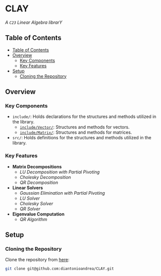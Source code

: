 # CLAY

_A `C23` Linear Algebra librarY_

## Table of Contents

- [Table of Contents](#table-of-contents)
- [Overview](#overview)
    - [Key Components](#key-components)
    - [Key Features](#key-features)
- [Setup](#setup)
    - [Cloning the Repository](#cloning-the-repository)

## Overview

### Key Components

- `include/`: Holds declarations for the structures and methods utilized in the library.
    - [`include/Vector/`](./include/Vector/): Structures and methods for vectors.
    - [`include/Matrix/`](./include/Matrix/): Structures and methods for matrices.
- `src/`: Holds definitions for the structures and methods utilized in the library.

### Key Features

- **Matrix Decompositions**
    - _LU Decomposition with Partial Pivoting_
    - _Cholesky Decomposition_
    - _QR Decomposition_
- **Linear Solvers**
    - _Gaussian Elimination with Partial Pivoting_
    - _LU Solver_
    - _Cholesky Solver_
    - _QR Solver_
- **Eigenvalue Computation**
    - _QR Algorithm_

## Setup

### Cloning the Repository

Clone the repository from [here](https://github.com/diantonioandrea/CLAY):

```bash
git clone git@github.com:diantonioandrea/CLAY.git
```
